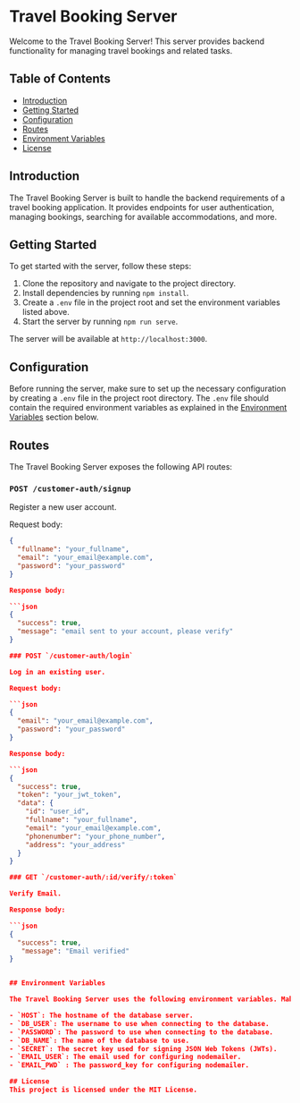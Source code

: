 # Travel Booking Server

Welcome to the Travel Booking Server! This server provides backend functionality for managing travel bookings and related tasks.

## Table of Contents

- [Introduction](#introduction)
- [Getting Started](#getting-started)
- [Configuration](#configuration)
- [Routes](#routes)
- [Environment Variables](#environment-variables)
- [License](#license)

## Introduction

The Travel Booking Server is built to handle the backend requirements of a travel booking application. It provides endpoints for user authentication, managing bookings, searching for available accommodations, and more.

## Getting Started

To get started with the server, follow these steps:

1. Clone the repository and navigate to the project directory.
2. Install dependencies by running `npm install`.
3. Create a `.env` file in the project root and set the environment variables listed above.
4. Start the server by running `npm run serve`.

The server will be available at `http://localhost:3000`.

## Configuration

Before running the server, make sure to set up the necessary configuration by creating a `.env` file in the project root directory. The `.env` file should contain the required environment variables as explained in the [Environment Variables](#environment-variables) section below.

## Routes

The Travel Booking Server exposes the following API routes:

### `POST /customer-auth/signup`

Register a new user account.

Request body:

```json
{
  "fullname": "your_fullname",
  "email": "your_email@example.com",
  "password": "your_password"
}

Response body:

```json
{
  "success": true,
  "message": "email sent to your account, please verify"
}

### POST `/customer-auth/login`

Log in an existing user.

Request body:

```json
{
  "email": "your_email@example.com",
  "password": "your_password"
}

Response body:

```json
{
  "success": true,
  "token": "your_jwt_token",
  "data": {
    "id": "user_id",
    "fullname": "your_fullname",
    "email": "your_email@example.com",
    "phonenumber": "your_phone_number",
    "address": "your_address"
  }
}

### GET `/customer-auth/:id/verify/:token`

Verify Email.

Response body:

```json
{
  "success": true,
   "message": "Email verified"
}


## Environment Variables

The Travel Booking Server uses the following environment variables. Make sure to set these in the `.env` file:

- `HOST`: The hostname of the database server.
- `DB_USER`: The username to use when connecting to the database.
- `PASSWORD`: The password to use when connecting to the database.
- `DB_NAME`: The name of the database to use.
- `SECRET`: The secret key used for signing JSON Web Tokens (JWTs).
- `EMAIL_USER`: The email used for configuring nodemailer.
- `EMAIL_PWD` : The password_key for configuring nodemailer.

## License
This project is licensed under the MIT License.